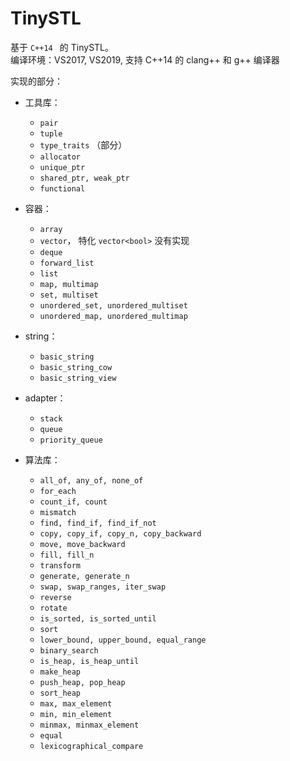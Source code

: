 # TinySTL

基于 `C++14 ` 的 TinySTL。  
编译环境：VS2017, VS2019, 支持 C++14 的 clang++ 和 g++ 编译器

实现的部分：

- 工具库：

    - `pair`
    - `tuple`
    - `type_traits` （部分）
    - `allocator`
    - `unique_ptr`
    - `shared_ptr, weak_ptr`
    - `functional`

- 容器：

    - `array`
    - `vector`， 特化 `vector<bool>` 没有实现
    - `deque`
    - `forward_list`
    - `list`
    - `map, multimap`
    - `set, multiset`
    - `unordered_set, unordered_multiset`
    - `unordered_map, unordered_multimap`

- string：

    - `basic_string`
    - `basic_string_cow`
    - `basic_string_view`

- adapter：

    - `stack`
    - `queue`
    - `priority_queue`

- 算法库：

    - `all_of, any_of, none_of`
    - `for_each`
    - `count_if, count`
    - `mismatch`
    - `find, find_if, find_if_not`
    - `copy, copy_if, copy_n, copy_backward`
    - `move, move_backward`
    - `fill, fill_n`
    - `transform`
    - `generate, generate_n`
    - `swap, swap_ranges, iter_swap`
    - `reverse`
    - `rotate`
    - `is_sorted, is_sorted_until`
    - `sort`
    - `lower_bound, upper_bound, equal_range`
    - `binary_search`
    - `is_heap, is_heap_until`
    - `make_heap`
    - `push_heap, pop_heap`
    - `sort_heap`
    - `max, max_element`
    - `min, min_element`
    - `minmax, minmax_element`
    - `equal`
    - `lexicographical_compare`

    